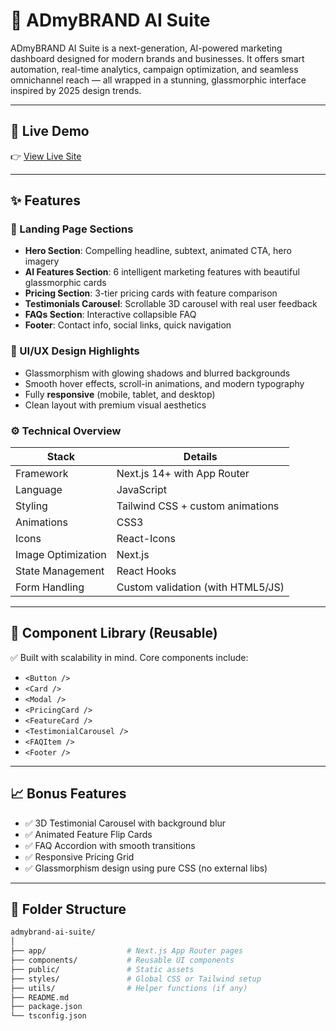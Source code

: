 # 🚀 ADmyBRAND AI Suite

ADmyBRAND AI Suite is a next-generation, AI-powered marketing dashboard designed for modern brands and businesses. It offers smart automation, real-time analytics, campaign optimization, and seamless omnichannel reach — all wrapped in a stunning, glassmorphic interface inspired by 2025 design trends.



---

## 🌟 Live Demo

👉 [View Live Site](https://your-deployment-link.com) <!-- Replace with your actual deployment link -->

---

## ✨ Features

### 📌 Landing Page Sections
- **Hero Section**: Compelling headline, subtext, animated CTA, hero imagery
- **AI Features Section**: 6 intelligent marketing features with beautiful glassmorphic cards
- **Pricing Section**: 3-tier pricing cards with feature comparison
- **Testimonials Carousel**: Scrollable 3D carousel with real user feedback
- **FAQs Section**: Interactive collapsible FAQ
- **Footer**: Contact info, social links, quick navigation

### 🎨 UI/UX Design Highlights
- Glassmorphism with glowing shadows and blurred backgrounds
- Smooth hover effects, scroll-in animations, and modern typography
- Fully **responsive** (mobile, tablet, and desktop)
- Clean layout with premium visual aesthetics

### ⚙️ Technical Overview

| Stack                  | Details                                |
|-----------------------|----------------------------------------|
| Framework             | Next.js 14+ with App Router            |
| Language              | JavaScript                             |
| Styling               | Tailwind CSS + custom animations       |
| Animations            | CSS3                                   |
| Icons                 | React-Icons                            |
| Image Optimization    | Next.js                                |
| State Management      | React Hooks                            |
| Form Handling         | Custom validation (with HTML5/JS)      |

---

## 🧱 Component Library (Reusable)

✅ Built with scalability in mind. Core components include:

- `<Button />`
- `<Card />`
- `<Modal />`
- `<PricingCard />`
- `<FeatureCard />`
- `<TestimonialCarousel />`
- `<FAQItem />`
- `<Footer />`

---

## 📈 Bonus Features

- ✅ 3D Testimonial Carousel with background blur
- ✅ Animated Feature Flip Cards
- ✅ FAQ Accordion with smooth transitions
- ✅ Responsive Pricing Grid
- ✅ Glassmorphism design using pure CSS (no external libs)


---

## 📁 Folder Structure

```bash
admybrand-ai-suite/
│
├── app/                  # Next.js App Router pages
├── components/           # Reusable UI components
├── public/               # Static assets
├── styles/               # Global CSS or Tailwind setup
├── utils/                # Helper functions (if any)
├── README.md
├── package.json
└── tsconfig.json
